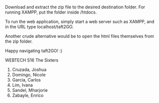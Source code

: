 Download and extract the zip file to the desired destination folder. For running XAMPP, put the folder inside /htdocs.

To run the web application, simply start a web server such as XAMPP, and in the URL type localhost/taft2GO.

Another crude alternative would be to open the html files themselves from the zip folder.

Happy navigating taft2GO! :)



WEBTECH S16 The Sixters

1. Cruzada, Joshua
2. Domingo, Nicole
3. Garcia, Carlos
4. Lim, Ivana
5. Sandel, Mharjorie
6. Zabayle, Enrico
